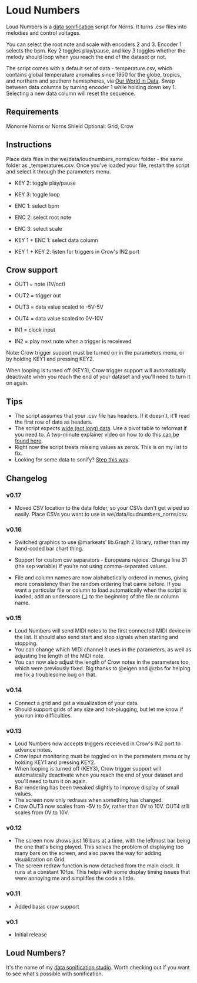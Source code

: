# Loud Numbers

Loud Numbers is a [data sonification](https://www.loudnumbers.net/sonification) script for Norns. It turns .csv files into melodies and control voltages.

You can select the root note and scale with encoders 2 and 3. Encoder 1 selects the bpm. Key 2 toggles play/pause, and key 3 toggles whether the melody should loop when you reach the end of the dataset or not.

The script comes with a default set of data - temperature.csv, which contains global temperature anomalies since 1950 for the globe, tropics, and northern and southern hemispheres, via [Our World in Data](https://ourworldindata.org/grapher/temperature-anomaly?time=1950..2019&country=~Global). Swap between data columns by turning encoder 1 while holding down key 1. Selecting a new data column will reset the sequence.

## Requirements

Monome Norns or Norns Shield
Optional: Grid, Crow

## Instructions

Place data files in the we/data/loudnumbers_norns/csv folder - the same folder as _temperatures.csv. Once you've loaded your file, restart the script and select it through the parameters menu.

- KEY 2: toggle play/pause
- KEY 3: toggle loop
- ENC 1: select bpm
- ENC 2: select root note
- ENC 3: select scale

- KEY 1 + ENC 1: select data column
- KEY 1 + KEY 2: listen for triggers in Crow's IN2 port

## Crow support

- OUT1 = note (1V/oct)
- OUT2 = trigger out
- OUT3 = data value scaled to -5V-5V
- OUT4 = data value scaled to 0V-10V

- IN1 = clock input
- IN2 = play next note when a trigger is receieved

Note: Crow trigger support must be turned on in the parameters menu, or by holding KEY1 and pressing KEY2.

When looping is turned off (KEY3), Crow trigger support will automatically deactivate when you reach the end of your dataset and you'll need to turn it on again.

## Tips

- The script assumes that your .csv file has headers. If it doesn't, it'll read the first row of data as headers.
- The script expects [wide (not long) data](https://www.statology.org/long-vs-wide-data/). Use a pivot table to reformat if you need to. A two-minute explainer video on how to do this [can be found here](https://llllllll.co/t/loud-numbers-data-sonification-with-norns/51353/39?u=radioedit).
- Right now the script treats missing values as zeros. This is on my list to fix.
- Looking for some data to sonify? [Step this way](https://github.com/loudnumbers/environmental_data).

## Changelog

### v0.17

- Moved CSV location to the data folder, so your CSVs don't get wiped so easily. Place CSVs you want to use in we/data/loudnumbers_norns/csv.

### v0.16

- Switched graphics to use @markeats’ lib.Graph 2 library, rather than my hand-coded bar chart thing.

- Support for custom csv separators - Europeans rejoice. Change line 31 (the sep variable) if you’re not using comma-separated values.

- File and column names are now alphabetically ordered in menus, giving more consistency than the random ordering that came before. If you want a particular file or column to load automatically when the script is loaded, add an underscore (_) to the beginning of the file or column name.

### v0.15

- Loud Numbers will send MIDI notes to the first connected MIDI device in the list. It should also send start and stop signals when starting and stopping.
- You can change which MIDI channel it uses in the parameters, as well as adjusting the length of the MIDI note.
- You can now also adjust the length of Crow notes in the parameters too, which were previously fixed. Big thanks to @eigen and @zbs for helping me fix a troublesome bug on that.

### v0.14

- Connect a grid and get a visualization of your data.
- Should support grids of any size and hot-plugging, but let me know if you run into difficulties.

### v0.13

- Loud Numbers now accepts triggers receieved in Crow's IN2 port to advance notes.
- Crow input monitoring must be toggled on in the parameters menu or by holding KEY1 and pressing KEY2.
- When looping is turned off (KEY3), Crow trigger support will automatically deactivate when you reach the end of your dataset and you'll need to turn it on again.
- Bar rendering has been tweaked slightly to improve display of small values.
- The screen now only redraws when something has changed.
- Crow OUT3 now scales from -5V to 5V, rather than 0V to 10V. OUT4 still scales from 0V to 10V.

### v0.12

- The screen now shows just 16 bars at a time, with the leftmost bar being the one that's being played. This solves the problem of displaying too many bars on the screen, and also paves the way for adding visualization on Grid.
- The screen redraw function is now detached from the main clock. It runs at a constant 10fps. This helps with some display timing issues that were annoying me and simplifies the code a little.

### v0.11

- Added basic crow support

### v0.1

- Initial release

## Loud Numbers?

It's the name of my [data sonification studio](https://www.loudnumbers.net/). Worth checking out if you want to see what's possible with sonification.
